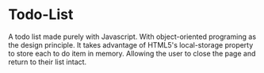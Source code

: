 # Todo-List
A todo list made purely with Javascript. With object-oriented programing as the design principle. It takes advantage of HTML5's local-storage property to store each to do item in memory. Allowing the user to close the page and return to their list intact.  
